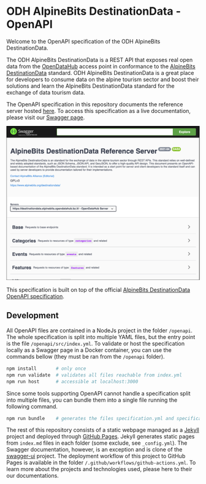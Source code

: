 # ODH AlpineBits DestinationData - OpenAPI

Welcome to the OpenAPI specification of the ODH AlpineBits DestinationData.

The ODH AlpineBits DestinationData is a REST API that exposes real open data from the [OpenDataHub](https://opendatahub.bz.it/) access point in conformance to the [AlpineBits DestinationData](https://www.alpinebits.org/destinationdata/) standard.
ODH AlpineBits DestinationData is a great place for developers to consume data on the alpine tourism sector and boost their solutions and learn the AlpineBits DestinationData standard for the exchange of data tourism data.

The OpenAPI specification in this repository documents the reference server hosted [here](https://github.com/noi-techpark/odh-alpinebits-destination-data-server).
To access this specification as a live documentation, please visit our [Swagger page](https://claudenirmf.github.io/odh-alpinebits-dd-openapi/swagger).


[<img src="resources/swagger_screenshot.png">](https://claudenirmf.github.io/odh-alpinebits-dd-openapi/swagger)

This specification is built on top of the official [AlpineBits DestinationData OpenAPI specification](https://gitlab.com/alpinebits/destinationdata/tools).

## Development

All OpenAPI files are contained in a NodeJs project in the folder `/openapi`. The whole specification is split into multiple YAML files, but the entry point is the file `/openapi/src/index.yml`. To validate or host the specification locally as a Swagger page in a Docker container, you can use the commands bellow (they must be ran from the `/openapi` folder).

```bash
npm install       # only once
npm run validate  # validates all files reachable from index.yml
npm run host      # accessible at localhost:3000
```

Since some tools supporting OpenAPI cannot handle a specification split into multiple files, you can bundle them into a single file running the following command.

```bash
npm run bundle    # generates the files specification.yml and specification.json
```

The rest of this repository consists of a static webpage managed as a [Jekyll](https://jekyllrb.com/) project and deployed through [GitHub Pages](https://pages.github.com/).
Jekyll generates static pages from `index.md` files in each folder (some exclude, see `_config.yml`).
The Swagger documentation, however, is an exception and is clone of the [swagger-ui](https://github.com/swagger-api/swagger-ui) project.
The deployment workflow of this project to GitHub Pages is available in the folder `/.github/workflows/github-actions.yml`.
To learn more about the projects and technologies used, please here to their our documentations.
